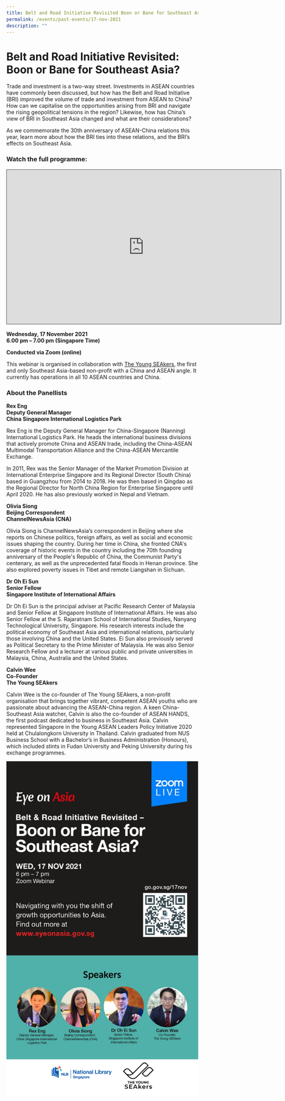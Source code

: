 ```yaml
---
title: Belt and Road Initiative Revisited Boon or Bane for Southeast Asia
permalink: /events/past-events/17-nov-2021
description: ""
---
```

# Belt and Road Initiative Revisited: Boon or Bane for Southeast Asia?

Trade and investment is a two-way street. Investments in ASEAN countries have commonly been discussed, but how has the Belt and Road Initiative (BRI) improved the volume of trade and investment from ASEAN to China? How can we capitalise on the opportunities arising from BRI and navigate the rising geopolitical tensions in the region? Likewise, how has China’s view of BRI in Southeast Asia changed and what are their considerations?

As we commemorate the 30th anniversary of ASEAN-China relations this year, learn more about how the BRI ties into these relations, and the BRI’s effects on Southeast Asia.

### **Watch the full programme:**
 
<div>
<iframe src="https://nlb.ap.panopto.com/Panopto/Pages/Embed.aspx?id=c4f4fb8b-308a-40f4-9fa8-adf20094f4fd&autoplay=false&offerviewer=true&showtitle=true&showbrand=false&captions=false&interactivity=all" height="405" width="720" style="border: 1px solid #464646;" allowfullscreen allow="autoplay"></iframe>
</div>

**Wednesday, 17 November 2021**<br>
**6.00 pm – 7.00 pm (Singapore Time)**

**Conducted via Zoom (online)**

This webinar is organised in collaboration with [The Young SEAkers](https://www.theyoungseakers.com/), the first and only Southeast Asia-based non-profit with a China and ASEAN angle. It currently has operations in all 10 ASEAN countries and China.

### **About the Panellists**

**Rex Eng**<br>
**Deputy General Manager**<br>
**China Singapore International Logistics Park**

Rex Eng is the Deputy General Manager for China-Singapore (Nanning) International Logistics Park. He heads the international business divisions that actively promote China and ASEAN trade, including the China-ASEAN Multimodal Transportation Alliance and the China-ASEAN Mercantile Exchange.

In 2011, Rex was the Senior Manager of the Market Promotion Division at International Enterprise Singapore and its Regional Director (South China) based in Guangzhou from 2014 to 2018. He was then based in Qingdao as the Regional Director for North China Region for Enterprise Singapore until April 2020. He has also previously worked in Nepal and Vietnam.

**Olivia Siong**<br>
**Beijing Correspondent**<br>
**ChannelNewsAsia (CNA)**

Olivia Siong is ChannelNewsAsia’s correspondent in Beijing where she reports on Chinese politics, foreign affairs, as well as social and economic issues shaping the country. During her time in China, she fronted CNA's coverage of historic events in the country including the 70th founding anniversary of the People's Republic of China, the Communist Party's centenary, as well as the unprecedented fatal floods in Henan province. She also explored poverty issues in Tibet and remote Liangshan in Sichuan.

**Dr Oh Ei Sun**<br>
**Senior Fellow**<br>
**Singapore Institute of International Affairs**

Dr Oh Ei Sun is the principal adviser at Pacific Research Center of Malaysia and Senior Fellow at Singapore Institute of International Affairs. He was also Senior Fellow at the S. Rajaratnam School of International Studies, Nanyang Technological University, Singapore. His research interests include the political economy of Southeast Asia and international relations, particularly those involving China and the United States. Ei Sun also previously served as Political Secretary to the Prime Minister of Malaysia. He was also Senior Research Fellow and a lecturer at various public and private universities in Malaysia, China, Australia and the United States.

**Calvin Wee**<br>
**Co-Founder**<br>
**The Young SEAkers**

Calvin Wee is the co-founder of The Young SEAkers, a non-profit organisation that brings together vibrant, competent ASEAN youths who are passionate about advancing the ASEAN-China region. A keen China-Southeast Asia watcher, Calvin is also the co-founder of ASEAN HANDS, the first podcast dedicated to business in Southeast Asia. Calvin represented Singapore in the Young ASEAN Leaders Policy Initiative 2020 held at Chulalongkorn University in Thailand. Calvin graduated from NUS Business School with a Bachelor’s in Business Administration (Honours), which included stints in Fudan University and Peking University during his exchange programmes.

![Belt and Road Initiative Revisited: Boon or Bane for Southeast Asia?](/images/past-events/17-nov-2021/EOA%20DS.jpg)
